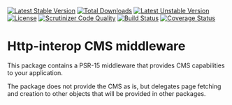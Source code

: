[![Latest Stable Version](https://poser.pugx.org/thecodingmachine/cms-middleware/v/stable)](https://packagist.org/packages/thecodingmachine/cms-middleware)
[![Total Downloads](https://poser.pugx.org/thecodingmachine/cms-middleware/downloads)](https://packagist.org/packages/thecodingmachine/cms-middleware)
[![Latest Unstable Version](https://poser.pugx.org/thecodingmachine/cms-middleware/v/unstable)](https://packagist.org/packages/thecodingmachine/cms-middleware)
[![License](https://poser.pugx.org/thecodingmachine/cms-middleware/license)](https://packagist.org/packages/thecodingmachine/cms-middleware)
[![Scrutinizer Code Quality](https://scrutinizer-ci.com/g/thecodingmachine/cms-middleware/badges/quality-score.png?b=master)](https://scrutinizer-ci.com/g/thecodingmachine/cms-middleware/?branch=master)
[![Build Status](https://travis-ci.org/thecodingmachine/cms-middleware.svg?branch=master)](https://travis-ci.org/thecodingmachine/cms-middleware)
[![Coverage Status](https://coveralls.io/repos/thecodingmachine/cms-middleware/badge.svg?branch=master&service=github)](https://coveralls.io/github/thecodingmachine/cms-middleware?branch=master)

Http-interop CMS middleware
===========================

This package contains a PSR-15 middleware that provides CMS capabilities to your application.

The package does not provide the CMS as is, but delegates page fetching and creation to other objects that will be provided in other packages.

